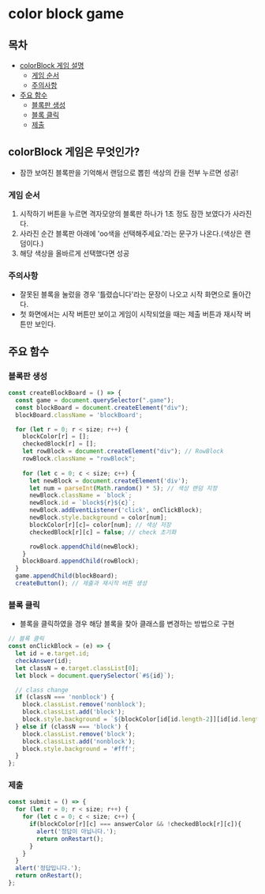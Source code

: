 # color block game

## 목차
- [colorBlock 게임 설명](#colorBlock-게임은-무엇인가?)
  - [게임 순서](#게임-순서)
  - [주의사항](#주의사항)
- [주요 함수](#주요-함수)
  - [블록판 생성](#블록판-생성)
  - [블록 클릭](#블록-클릭)
  - [제출](#제출)

## colorBlock 게임은 무엇인가?
- 잠깐 보여진 블록판을 기억해서 랜덤으로 뽑힌 색상의 칸을 전부 누르면 성공!

### 게임 순서
1. 시작하기 버튼을 누르면 격자모양의 블록판 하나가 1초 정도 잠깐 보였다가 사라진다.
2. 사라진 순간 블록판 아래에 'oo색을 선택해주세요.'라는 문구가 나온다.(색상은 랜덤이다.)
3. 해당 색상을 올바르게 선택했다면 성공

### 주의사항
- 잘못된 블록을 눌렀을 경우 '틀렸습니다'라는 문장이 나오고 시작 화면으로 돌아간다.
- 첫 화면에서는 시작 버튼만 보이고 게임이 시작되었을 때는 제출 버튼과 재시작 버튼만 보인다.

## 주요 함수
### 블록판 생성
```javascript
const createBlockBoard = () => {
  const game = document.querySelector(".game");
  const blockBoard = document.createElement("div");
  blockBoard.className = 'blockBoard';

  for (let r = 0; r < size; r++) {
    blockColor[r] = [];
    checkedBlock[r] = [];
    let rowBlock = document.createElement("div"); // RowBlock
    rowBlock.className = "rowBlock";
    
    for (let c = 0; c < size; c++) {
      let newBlock = document.createElement('div');
      let num = parseInt(Math.random() * 5); // 색상 랜덤 지정
      newBlock.className = `block`;
      newBlock.id = `block${r}${c}`;
      newBlock.addEventListener('click', onClickBlock);
      newBlock.style.background = color[num]; 
      blockColor[r][c]= color[num]; // 색상 저장
      checkedBlock[r][c] = false; // check 초기화

      rowBlock.appendChild(newBlock);
    }
    blockBoard.appendChild(rowBlock);
  }
  game.appendChild(blockBoard);
  createButton(); // 제출과 재시작 버튼 생성
```
   
### 블록 클릭
- 블록을 클릭하였을 경우 해당 블록을 찾아 클래스를 변경하는 방법으로 구현
```javascript
// 블록 클릭
const onClickBlock = (e) => {
  let id = e.target.id;
  checkAnswer(id);
  let classN = e.target.classList[0];
  let block = document.querySelector(`#${id}`);

  // class change
  if (classN === 'nonblock') {
    block.classList.remove('nonblock');
    block.classList.add('block');
    block.style.background = `${blockColor[id[id.length-2]][id[id.length-1]]}`;
  } else if (classN === 'block') {
    block.classList.remove('block');
    block.classList.add('nonblock');
    block.style.background = '#fff';
  }
};
```
   
### 제출
```javascript
const submit = () => {
  for (let r = 0; r < size; r++) {
    for (let c = 0; c < size; c++) {
      if(blockColor[r][c] === answerColor && !checkedBlock[r][c]){
        alert('정답이 아닙니다.');
        return onRestart();
      }
    }
  }
  alert('정답입니다.');
  return onRestart();
};
```